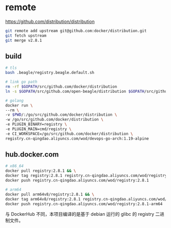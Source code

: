 # remote

<https://github.com/distribution/distribution>

```bash
git remote add upstream git@github.com:docker/distribution.git
git fetch upstream
git merge v2.8.1
```

## build

```bash
# tls
bash .beagle/registry.beagle.default.sh

# link go path
rm -rf $GOPATH/src/github.com/docker/distribution
ln -s $GOPATH/src/github.com/open-beagle/distribution $GOPATH/src/github.com/docker/distribution

# golang
docker run \
--rm \
-v $PWD/:/go/src/github.com/docker/distribution \
-w /go/src/github.com/docker/distribution \
-e PLUGIN_BINARY=registry \
-e PLUGIN_MAIN=cmd/registry \
-e CI_WORKSPACE=/go/src/github.com/docker/distribution \
registry.cn-qingdao.aliyuncs.com/wod/devops-go-arch:1.19-alpine
```

## hub.docker.com

```bash
# x86_64
docker pull registry:2.8.1 && \
docker tag registry:2.8.1 registry.cn-qingdao.aliyuncs.com/wod/registry:2.8.1 && \
docker push registry.cn-qingdao.aliyuncs.com/wod/registry:2.8.1

# arm64
docker pull arm64v8/registry:2.8.1 && \
docker tag arm64v8/registry:2.8.1 registry.cn-qingdao.aliyuncs.com/wod/registry:2.8.1-arm64 && \
docker push registry.cn-qingdao.aliyuncs.com/wod/registry:2.8.1-arm64
```

与 DockerHub 不同，本项目编译的是基于 debian 运行的 glibc 的 registry 二进制文件。

